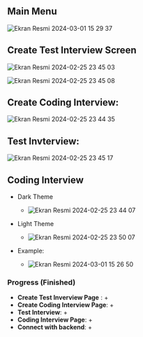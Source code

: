 ## Main Menu
![Ekran Resmi 2024-03-01 15 29 37](https://github.com/CallOfProject/Call-Of-Project-Interview/assets/62218588/8e41c77c-0d0b-4aec-9c8c-7ce307aa09ea)


## Create Test Interview Screen
![Ekran Resmi 2024-02-25 23 45 03](https://github.com/CallOfProject/Call-Of-Project-Interview/assets/62218588/4c2b89d6-0431-4253-94b0-115a38b05bac)

![Ekran Resmi 2024-02-25 23 45 08](https://github.com/CallOfProject/Call-Of-Project-Interview/assets/62218588/475e128c-2a85-4f5c-b1a2-acf0b5c63057)

## Create Coding Interview:
![Ekran Resmi 2024-02-25 23 44 35](https://github.com/CallOfProject/Call-Of-Project-Interview/assets/62218588/5a1b7199-eac6-472c-83af-798456a4e688)

## Test Invterview:
![Ekran Resmi 2024-02-25 23 45 17](https://github.com/CallOfProject/Call-Of-Project-Interview/assets/62218588/7aab5fde-0cec-487b-8b91-f967ab0703a5)


## Coding Interview
- Dark Theme
  - ![Ekran Resmi 2024-02-25 23 44 07](https://github.com/CallOfProject/Call-Of-Project-Interview/assets/62218588/f710e725-156b-4a44-a8c2-0c5b86fdc402)
- Light Theme
  - ![Ekran Resmi 2024-02-25 23 50 07](https://github.com/CallOfProject/Call-Of-Project-Interview/assets/62218588/76411960-614d-43f0-9e34-2c1f4630d333)

- Example:
  - ![Ekran Resmi 2024-03-01 15 26 50](https://github.com/CallOfProject/Call-Of-Project-Interview/assets/62218588/e808e398-ce15-4008-97b0-644fad76002d)


### Progress (Finished)
  - **Create Test Inverview Page** : + 
  - **Create Coding Interview Page**: +
  - **Test Interview**: +
  - **Coding Interview Page**: +
  - **Connect with backend**: +


